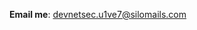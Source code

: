 **Email me**: devnetsec.u1ve7@silomails.com

<!---
devnetsec/devnetsec is a ✨ special ✨ repository because its `README.md` (this file) appears on your GitHub profile.
You can click the Preview link to take a look at your changes.
--->
